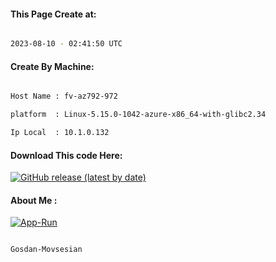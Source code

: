 
   
#### This Page Create at:

```bash

2023-08-10 - 02:41:50 UTC

```

#### Create By Machine:

```bash

Host Name : fv-az792-972

platform  : Linux-5.15.0-1042-azure-x86_64-with-glibc2.34

Ip Local  : 10.1.0.132

```
#### Download This code Here:

[![GitHub release (latest by date)](https://img.shields.io/github/v/release/Gosdan-Movsesian/Gosdan?style=for-the-badge&label=Download)](https://github.com/Gosdan-Movsesian/Gosdan/releases) 

</p> 

#### About Me :

[![App-Run](https://github.com/Gosdan-Movsesian/Gosdan/actions/workflows/App-Run.yml/badge.svg)](https://github.com/Gosdan-Movsesian/Gosdan/actions/workflows/App-Run.yml)

```bash

Gosdan-Movsesian

```

